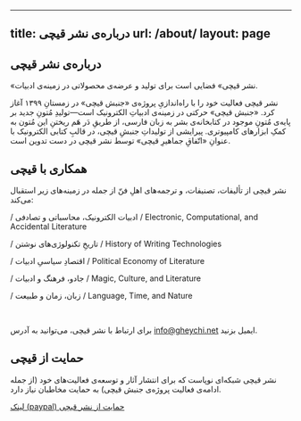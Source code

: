 
---
title: درباره‌ی نشر قیچی
url: /about/
layout: page
---

## درباره‌ی نشر قیچی

«نشر قیچی» فضایی است برای تولید و عرضه‌ی محصولاتی در زمینه‌ی ادبیات.

نشر قیچی فعالیت خود را با راه‌اندازیِ پروژه‌ی «جنبش قیچی» در زمستانِ ۱۳۹۹ آغاز کرد. «جنبش قیچی» حرکتی در زمینه‌ی ادبیاتِ الکترونیک است—تولیدِ مُتونِ جدید بر پایه‌ی مُتونِ موجود در کتابخانه‌ی بشر به زبان فارسی، از طریقِ دَر هَم ریختنِ این مُتون به کمکِ ابزارهای کامپیوتری. پیرایشی از تولیداتِ جنبشِ قیچی، در قالبِ کتابی الکترونیک با عنوانِ «اتّفاقِ جماهیرِ قیچی» توسط نشر قیچی در دست تدوین است.
 
## همکاری با قیچی

نشر قیچی از تألیفات، تصنیفات، و ترجمه‌های اهلِ فنّ از جمله در زمینه‌های زیر استقبال می‌کند:

/ ادبیات الکترونیک، محاسباتی و تصادفی / Electronic, Computational, and Accidental Literature

/ تاریخِ تکنولوژی‌های نوشتن / History of Writing Technologies

/ اقتصادِ سیاسیِ ادبیات / Political Economy of Literature

/ جادو، فرهنگ و ادبیات / Magic, Culture, and Literature

/ زبان، زمان و طبیعت / Language, Time, and Nature

</br>

برای ارتباط با نشر قیچی، می‌توانید به آدرس info@gheychi.net ایمیل بزنید.


## حمایت از قیچی

نشر قیچی شبکه‌ای نوپاست که برای انتشار آثار و توسعه‌ی فعالیت‌های خود (از جمله ادامه‌ی فعالیت پروژه‌ی جنبش قیچی) به حمایت مخاطبان نیاز دارد.

[لینک (paypal) حمایت از نشر قیچی](https://www.paypal.com/donate/?hosted_button_id=9TTEZWK4DGFNJ)

